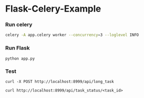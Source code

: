 # Flask-Celery-Example

### Run celery
```sh
celery -A app.celery worker --concurrency=3 --loglevel INFO
```

### Run Flask
```
python app.py
```

### Test
```
curl -X POST http://localhost:8999/api/long_task

curl http://localhost:8999/api/task_status/<task_id>
```